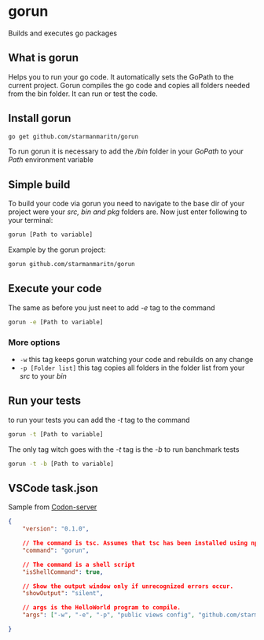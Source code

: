 # gorun

Builds and executes go packages

## What is gorun

Helps you to run your go code. It automatically sets the GoPath to the current project.
Gorun compiles the go code and copies all folders needed from the bin folder. It can run or test the code.

## Install gorun

```bash
go get github.com/starmanmaritn/gorun
```

To run gorun it is necessary to add the */bin* folder in your *GoPath* to your *Path* environment variable

## Simple build

To build your code via gorun you need to navigate to the base dir of your project were your *src, bin and pkg* folders are.
Now just enter following to your terminal:

```bash
gorun [Path to variable]
```

Example by the gorun project:

```bash
gorun github.com/starmanmaritn/gorun
```

## Execute your code

The same as before you just neet to add *-e* tag to the command

```bash
gorun -e [Path to variable]
```

### More options

 * `-w` this tag keeps gorun watching your code and rebuilds on any change
 * `-p [Folder list]` this tag copies all folders in the folder list from your *src* to your *bin*

## Run your tests

to run your tests you can add the *-t* tag to the command

```bash
gorun -t [Path to variable]
```

The only tag witch goes with the *-t* tag is the *-b* to run banchmark tests 

```bash
gorun -t -b [Path to variable]
```

## VSCode task.json

Sample from [Codon-server](https://github.com/StarmanMartin/codon-server)

```json
{
	"version": "0.1.0",

	// The command is tsc. Assumes that tsc has been installed using npm install -g typescript
	"command": "gorun",

	// The command is a shell script
	"isShellCommand": true,

	// Show the output window only if unrecognized errors occur.
	"showOutput": "silent",

	// args is the HelloWorld program to compile.
	"args": ["-w", "-e", "-p", "public views config", "github.com/starmanmartin/codon-server"],

}
```